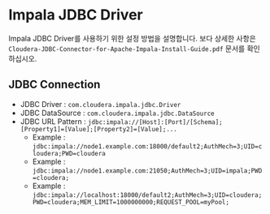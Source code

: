 # Impala JDBC Driver

Impala JDBC Driver를 사용하기 위한 설정 방법을 설명합니다. 보다 상세한 사항은 `Cloudera-JDBC-Connector-for-Apache-Impala-Install-Guide.pdf` 문서를 확인하십시오.

## JDBC Connection

* JDBC Driver : `com.cloudera.impala.jdbc.Driver`
* JDBC DataSource : `com.cloudera.impala.jdbc.DataSource`
* JDBC URL Pattern : `jdbc:impala://[Host]:[Port]/[Schema];[Property1]=[Value];[Property2]=[Value];...`
  * Example : `jdbc:impala://node1.example.com:18000/default2;AuthMech=3;UID=cloudera;PWD=cloudera`
  * Example : `jdbc:impala://node1.example.com:21050;AuthMech=3;UID=impala;PWD=cloudera;`
  * Example : `jdbc:impala://localhost:18000/default2;AuthMech=3;UID=cloudera;PWD=cloudera;MEM_LIMIT=1000000000;REQUEST_POOL=myPool;`
